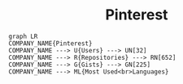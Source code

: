 <h1 align="center">Pinterest</h1>

```mermaid
graph LR
COMPANY_NAME{Pinterest}
COMPANY_NAME ---> U{Users} ---> UN[32]
COMPANY_NAME ---> R{Repositories} ---> RN[652]
COMPANY_NAME ---> G{Gists} ---> GN[225]
COMPANY_NAME ---> ML{Most Used<br>Languages}
```
